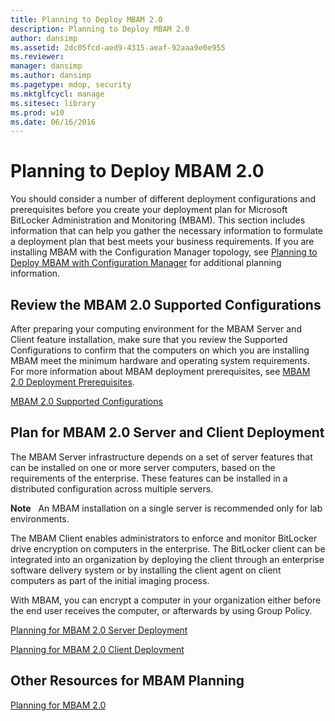 ```yaml
---
title: Planning to Deploy MBAM 2.0
description: Planning to Deploy MBAM 2.0
author: dansimp
ms.assetid: 2dc05fcd-aed9-4315-aeaf-92aaa9e0e955
ms.reviewer: 
manager: dansimp
ms.author: dansimp
ms.pagetype: mdop, security
ms.mktglfcycl: manage
ms.sitesec: library
ms.prod: w10
ms.date: 06/16/2016
---
```



# Planning to Deploy MBAM 2.0


You should consider a number of different deployment configurations and prerequisites before you create your deployment plan for Microsoft BitLocker Administration and Monitoring (MBAM). This section includes information that can help you gather the necessary information to formulate a deployment plan that best meets your business requirements. If you are installing MBAM with the Configuration Manager topology, see [Planning to Deploy MBAM with Configuration Manager](planning-to-deploy-mbam-with-configuration-manager-2.md) for additional planning information.

## Review the MBAM 2.0 Supported Configurations


After preparing your computing environment for the MBAM Server and Client feature installation, make sure that you review the Supported Configurations to confirm that the computers on which you are installing MBAM meet the minimum hardware and operating system requirements. For more information about MBAM deployment prerequisites, see [MBAM 2.0 Deployment Prerequisites](mbam-20-deployment-prerequisites-mbam-2.md).

[MBAM 2.0 Supported Configurations](mbam-20-supported-configurations-mbam-2.md)

## Plan for MBAM 2.0 Server and Client Deployment


The MBAM Server infrastructure depends on a set of server features that can be installed on one or more server computers, based on the requirements of the enterprise. These features can be installed in a distributed configuration across multiple servers.

**Note**  
An MBAM installation on a single server is recommended only for lab environments.

 

The MBAM Client enables administrators to enforce and monitor BitLocker drive encryption on computers in the enterprise. The BitLocker client can be integrated into an organization by deploying the client through an enterprise software delivery system or by installing the client agent on client computers as part of the initial imaging process.

With MBAM, you can encrypt a computer in your organization either before the end user receives the computer, or afterwards by using Group Policy.

[Planning for MBAM 2.0 Server Deployment](planning-for-mbam-20-server-deployment-mbam-2.md)

[Planning for MBAM 2.0 Client Deployment](planning-for-mbam-20-client-deployment-mbam-2.md)

## <a href="" id="other-resources-for-mbam-planning-"></a>Other Resources for MBAM Planning


[Planning for MBAM 2.0](planning-for-mbam-20-mbam-2.md)

 

 






